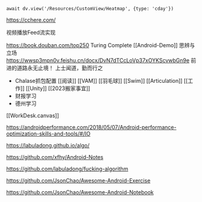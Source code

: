 
```dataviewjs
await dv.view('/Resources/CustomView/Heatmap', {type: 'cday'})

```

https://cchere.com/

视频播放Feed流实现

https://book.douban.com/top250
Turing Complete
[[Android-Demo]]
思辨与立场
https://wwsp3mpn0v.feishu.cn/docx/DvN7dTCcLoVp37xOYKScvwbGn9e
前进的道路永无止境！
上士闻道，勤而行之
- Chalase抓包配置
[[阅读]]
[[VAM]]
[[羽毛球]]
[[Swim]]
[[Articulation]]
[[工作]]
[[Unity]]
[[2023搬家事宜]]
- 财报学习
- 德州学习

[[WorkDesk.canvas]]

https://androidperformance.com/2018/05/07/Android-performance-optimization-skills-and-tools/#/IO

<https://labuladong.github.io/algo/>

<https://github.com/xfhy/Android-Notes>

<https://github.com/labuladong/fucking-algorithm>


<https://github.com/JsonChao/Awesome-Android-Exercise>

https://github.com/JsonChao/Awesome-Android-Notebook



